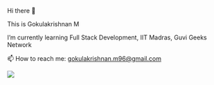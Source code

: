 Hi there 👋

This is Gokulakrishnan M

I’m currently learning Full Stack Development, IIT Madras, Guvi Geeks Network

📫 How to reach me: gokulakrishnan.m96@gmail.com

<a href="https://visitcount.itsvg.in">
  <img src="https://visitcount.itsvg.in/api?id=Gokul&label=Profile%20views&icon=5&pretty=false" />
</a>




<!--
**Gokul-96/Gokul-96** is a ✨ _special_ ✨ repository because its `README.md` (this file) appears on your GitHub profile.

Here are some ideas to get you started:

- 🔭 I’m currently working on ...
- 🌱 I’m currently learning ...
- 👯 I’m looking to collaborate on ...
- 🤔 I’m looking for help with ...
- 💬 Ask me about ...
- 📫 How to reach me: ...
- 😄 Pronouns: ...
- ⚡ Fun fact: ...
-->
